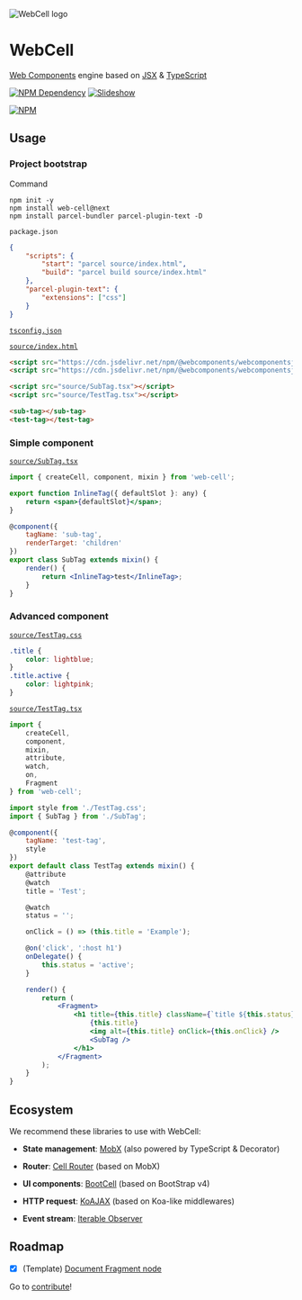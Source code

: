 ![WebCell logo](https://web-cell.dev/image/WebCell-0.png)

# WebCell

[Web Components][1] engine based on [JSX][2] & [TypeScript][3]

[![NPM Dependency](https://david-dm.org/FreeCodeCamp-Chengdu/Web-Conf.svg)][4]
[![Slideshow](https://img.shields.io/badge/learn-Slideshow-blue)][5]

[![NPM](https://nodei.co/npm/web-cell.png?downloads=true&downloadRank=true&stars=true)][6]

## Usage

### Project bootstrap

Command

```shell
npm init -y
npm install web-cell@next
npm install parcel-bundler parcel-plugin-text -D
```

`package.json`

```json
{
    "scripts": {
        "start": "parcel source/index.html",
        "build": "parcel build source/index.html"
    },
    "parcel-plugin-text": {
        "extensions": ["css"]
    }
}
```

[`tsconfig.json`](./tsconfig.json)

[`source/index.html`](test/index.html)

```html
<script src="https://cdn.jsdelivr.net/npm/@webcomponents/webcomponentsjs@2.3.0/webcomponents-bundle.min.js"></script>
<script src="https://cdn.jsdelivr.net/npm/@webcomponents/webcomponentsjs@2.3.0/custom-elements-es5-adapter.js"></script>

<script src="source/SubTag.tsx"></script>
<script src="source/TestTag.tsx"></script>

<sub-tag></sub-tag>
<test-tag></test-tag>
```

### Simple component

[`source/SubTag.tsx`](test/source/SubTag.tsx)

```jsx
import { createCell, component, mixin } from 'web-cell';

export function InlineTag({ defaultSlot }: any) {
    return <span>{defaultSlot}</span>;
}

@component({
    tagName: 'sub-tag',
    renderTarget: 'children'
})
export class SubTag extends mixin() {
    render() {
        return <InlineTag>test</InlineTag>;
    }
}
```

### Advanced component

[`source/TestTag.css`](test/source/TestTag.css)

```css
.title {
    color: lightblue;
}
.title.active {
    color: lightpink;
}
```

[`source/TestTag.tsx`](test/source/TestTag.tsx)

```jsx
import {
    createCell,
    component,
    mixin,
    attribute,
    watch,
    on,
    Fragment
} from 'web-cell';

import style from './TestTag.css';
import { SubTag } from './SubTag';

@component({
    tagName: 'test-tag',
    style
})
export default class TestTag extends mixin() {
    @attribute
    @watch
    title = 'Test';

    @watch
    status = '';

    onClick = () => (this.title = 'Example');

    @on('click', ':host h1')
    onDelegate() {
        this.status = 'active';
    }

    render() {
        return (
            <Fragment>
                <h1 title={this.title} className={`title ${this.status}`}>
                    {this.title}
                    <img alt={this.title} onClick={this.onClick} />
                    <SubTag />
                </h1>
            </Fragment>
        );
    }
}
```

## Ecosystem

We recommend these libraries to use with WebCell:

-   **State management**: [MobX][7] (also powered by TypeScript & Decorator)

-   **Router**: [Cell Router][8] (based on MobX)

-   **UI components**: [BootCell][9] (based on BootStrap v4)

-   **HTTP request**: [KoAJAX][10] (based on Koa-like middlewares)

-   **Event stream**: [Iterable Observer][11]

## Roadmap

-   [x] (Template) [Document Fragment node][12]

Go to [contribute][13]!

[1]: https://www.webcomponents.org/
[2]: https://facebook.github.io/jsx/
[3]: https://www.typescriptlang.org
[4]: https://david-dm.org/FreeCodeCamp-Chengdu/Web-Conf
[5]: https://tech-query.me/programming/web-components-practise/slide.html
[6]: https://nodei.co/npm/web-cell/
[7]: https://github.com/EasyWebApp/WebCell/blob/v2/MobX
[8]: https://github.com/EasyWebApp/cell-router/tree/v2
[9]: https://web-cell.dev/BootCell/
[10]: https://web-cell.dev/KoAJAX/
[11]: https://web-cell.dev/iterable-observer/
[12]: https://github.com/Microsoft/TypeScript/issues/20469
[13]: https://github.com/EasyWebApp/WebCell/blob/v2/Contributing.md
